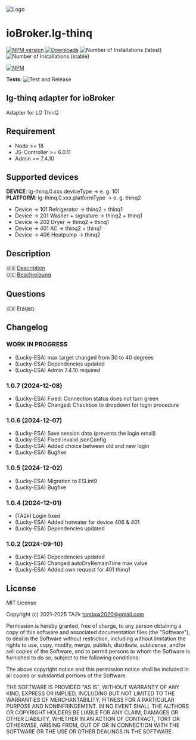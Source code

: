 ![Logo](admin/lg-thinq.png)

# ioBroker.lg-thinq

[![NPM version](https://img.shields.io/npm/v/iobroker.lg-thinq.svg)](https://www.npmjs.com/package/iobroker.lg-thinq)
[![Downloads](https://img.shields.io/npm/dm/iobroker.lg-thinq.svg)](https://www.npmjs.com/package/iobroker.lg-thinq)
![Number of Installations (latest)](https://iobroker.live/badges/lg-thinq-installed.svg)
![Number of Installations (stable)](https://iobroker.live/badges/lg-thinq-stable.svg)

[![NPM](https://nodei.co/npm/iobroker.lg-thinq.png?downloads=true)](https://nodei.co/npm/iobroker.lg-thinq/)

**Tests:** ![Test and Release](https://github.com/TA2k/ioBroker.lg-thinq/workflows/Test%20and%20Release/badge.svg)

## lg-thinq adapter for ioBroker

Adapter for LG ThinQ

## Requirement

- Node >= 18
- JS-Controller >= 6.0.11
- Admin >= 7.4.10

## Supported devices

**DEVICE**: lg-thinq.0.xxx.deviceType -> e. g. 101</br>
**PLATFORM**: lg-thinq.0.xxx.platformType -> e. g. thinq2

- Device -> 101 Refrigerator -> thinq2 + thinq1
- Device -> 201 Washer + signature -> thinq2 + thinq1
- Device -> 202 Dryer -> thinq2 + thinq1
- Device -> 401 AC -> thinq2 + thinq1
- Device -> 406 Heatpump -> thinq2

## Description

🇬🇧 [Description](/docs/en/README.md)</br>
🇩🇪 [Beschreibung](/docs/de/README.md)

## Questions

🇩🇪 [Fragen](https://forum.iobroker.net/topic/46498/test-adapter-lg-thinq-v0-0-1)

<!--
    Placeholder for the next version (at the beginning of the line):
    ### **WORK IN PROGRESS**
-->

## Changelog

### **WORK IN PROGRESS**

- (Lucky-ESA) max target changed from 30 to 40 degrees
- (Lucky-ESA) Dependencies updated
- (Lucky-ESA) Admin 7.4.10 required

### 1.0.7 (2024-12-08)

- (Lucky-ESA) Fixed: Connection status does not turn green
- (Lucky-ESA) Changed: Checkbox to dropdown for login procedure

### 1.0.6 (2024-12-07)

- (Lucky-ESA) Save session data (prevents the login email)
- (Lucky-ESA) Fixed invalid jsonConfig
- (Lucky-ESA) Added choice between old and new login
- (Lucky-ESA) Bugfixe

### 1.0.5 (2024-12-02)

- (Lucky-ESA) Migration to ESLint9
- (Lucky-ESA) Bugfixe

### 1.0.4 (2024-12-01)

- (TA2k) Login fixed
- (Lucky-ESA) Added hotwater for device 406 & 401
- (Lucky-ESA) Dependencies updated

### 1.0.2 (2024-09-10)

- (Lucky-ESA) Dependencies updated
- (Lucky-ESA) Changed autoDryRemainTime max value
- (Lucky-ESA) Added own request for 401 thinq1

## License

MIT License

Copyright (c) 2021-2025 TA2k <tombox2020@gmail.com>

Permission is hereby granted, free of charge, to any person obtaining a copy
of this software and associated documentation files (the "Software"), to deal
in the Software without restriction, including without limitation the rights
to use, copy, modify, merge, publish, distribute, sublicense, and/or sell
copies of the Software, and to permit persons to whom the Software is
furnished to do so, subject to the following conditions:

The above copyright notice and this permission notice shall be included in all
copies or substantial portions of the Software.

THE SOFTWARE IS PROVIDED "AS IS", WITHOUT WARRANTY OF ANY KIND, EXPRESS OR
IMPLIED, INCLUDING BUT NOT LIMITED TO THE WARRANTIES OF MERCHANTABILITY,
FITNESS FOR A PARTICULAR PURPOSE AND NONINFRINGEMENT. IN NO EVENT SHALL THE
AUTHORS OR COPYRIGHT HOLDERS BE LIABLE FOR ANY CLAIM, DAMAGES OR OTHER
LIABILITY, WHETHER IN AN ACTION OF CONTRACT, TORT OR OTHERWISE, ARISING FROM,
OUT OF OR IN CONNECTION WITH THE SOFTWARE OR THE USE OR OTHER DEALINGS IN THE
SOFTWARE.
